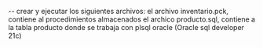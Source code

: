 -- crear y ejecutar los siguientes archivos:
el archivo inventario.pck, contiene al procedimientos almacenados
el archico producto.sql, contiene a la tabla producto donde se trabaja con plsql oracle (Oracle sql developer 21c)
